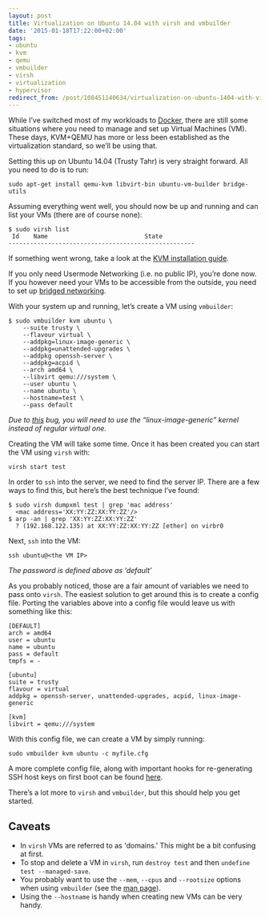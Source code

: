 ```yaml
---
layout: post
title: Virtualization on Ubuntu 14.04 with virsh and vmbuilder
date: '2015-01-18T17:22:00+02:00'
tags:
- ubuntu
- kvm
- qemu
- vmbuilder
- virsh
- virtualization
- hypervisor
redirect_from: /post/108451140634/virtualization-on-ubuntu-1404-with-virsh-and
---
```

While I’ve switched most of my workloads to [Docker](https://www.docker.com), there are still some situations where you need to manage and set up Virtual Machines (VM). These days, KVM+QEMU has more or less been established as the virtualization standard, so we’ll be using that.

Setting this up on Ubuntu 14.04 (Trusty Tahr) is very straight forward. All you need to do is to run:

    sudo apt-get install qemu-kvm libvirt-bin ubuntu-vm-builder bridge-utils

Assuming everything went well, you should now be up and running and can list your VMs (there are of course none):

    $ sudo virsh list
     Id    Name                           State
    ----------------------------------------------------

If something went wrong, take a look at the [KVM installation guide](https://help.ubuntu.com/community/KVM/Installation).

If you only need Usermode Networking (i.e. no public IP), you’re done now. If you however need your VMs to be accessible from the outside, you need to set up [bridged networking](https://help.ubuntu.com/community/KVM/Networking#Bridged_Networking).

With your system up and running, let’s create a VM using `vmbuilder`:

    $ sudo vmbuilder kvm ubuntu \
        --suite trusty \
        --flavour virtual \
        --addpkg=linux-image-generic \
        --addpkg=unattended-upgrades \
        --addpkg openssh-server \
        --addpkg=acpid \
        --arch amd64 \
        --libvirt qemu:///system \
        --user ubuntu \
        --name ubuntu \
        --hostname=test \
        --pass default

_Due to [this](http://serverfault.com/questions/590114/vanilla-ubuntu-vm-builder-on-i7-aborts-aborts-with-pae/591369#591369) bug, you will need to use the “linux-image-generic” kernel instead of regular virtual one._

Creating the VM will take some time. Once it has been created you can start the VM using `virsh` with:

    virsh start test

In order to `ssh` into the server, we need to find the server IP. There are a few ways to find this, but here’s the best technique I’ve found:

    $ sudo virsh dumpxml test | grep 'mac address'
      <mac address='XX:YY:ZZ:XX:YY:ZZ'/>
    $ arp -an | grep 'XX:YY:ZZ:XX:YY:ZZ'
      ? (192.168.122.135) at XX:YY:ZZ:XX:YY:ZZ [ether] on virbr0

Next, `ssh` into the VM:

    ssh ubuntu@<the VM IP>

_The password is defined above as ‘default’_

As you probably noticed, those are a fair amount of variables we need to pass onto `virsh`. The easiest solution to get around this is to create a config file. Porting the variables above into a config file would leave us with something like this:

    [DEFAULT]
    arch = amd64
    user = ubuntu
    name = ubuntu
    pass = default
    tmpfs = -
    
    [ubuntu]
    suite = trusty
    flavour = virtual
    addpkg = openssh-server, unattended-upgrades, acpid, linux-image-generic
    
    [kvm]
    libvirt = qemu:///system

With this config file, we can create a VM by simply running:

    sudo vmbuilder kvm ubuntu -c myfile.cfg

A more complete config file, along with important hooks for re-generating SSH host keys on first boot can be found [here](https://help.ubuntu.com/community/JeOSVMBuilder#Using_configuration_files).

There’s a lot more to `virsh` and `vmbuilder`, but this should help you get started.

Caveats
-------

* In `virsh` VMs are referred to as 'domains.’ This might be a bit confusing at first.
* To stop and delete a VM in `virsh`, run `destroy test` and then `undefine test --managed-save`.
* You probably want to use the `--mem`, `--cpus` and `--rootsize` options when using `vmbuilder` (see the [man page](http://manpages.ubuntu.com/manpages/trusty/en/man1/vmbuilder.1.html)).
* Using the `--hostname` is handy when creating new VMs can be very handy.
